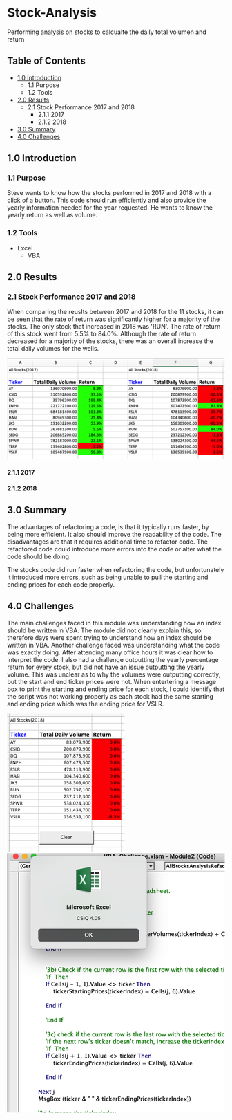 # Stock-Analysis
Performing analysis on stocks to calcualte the daily total volumen and return

## Table of Contents
- [1.0 Introduction](#Introduction)
  * 1.1 Purpose
  * 1.2 Tools
- [2.0 Results](#Results)
  * 2.1 Stock Performance 2017 and 2018
    * 2.1.1 2017
    * 2.1.2 2018 
- [3.0 Summary](#Summary)
- [4.0 Challenges](#Challenges)

<a name="Introduction"></a>
## 1.0 Introduction

### 1.1 Purpose
Steve wants to know how the stocks performed in 2017 and 2018 with a click of a button. This code should run efficiently and also provide the yearly information needed for the year requested.  He wants to know the yearly return as well as volume. 

### 1.2 Tools
- Excel
  - VBA
 
<a name="Results"></a>
## 2.0 Results
### 2.1 Stock Performance 2017 and 2018
When comparing the reuslts between 2017 and 2018 for the 11 stocks, it can be seen that the rate of return was significantly higher for a majority of the stocks. The only stock that increased in 2018 was 'RUN'. The rate of return of this stock went from 5.5% to 84.0%. Although the rate of return decreased for a majority of the stocks, there was an overall increase the total daily volumes for the wells. 

![alt text](Resources/stock_comparison.png)

#### 2.1.1 2017


#### 2.1.2 2018

<a name="Summary"></a>
## 3.0 Summary
The advantages of refactoring a code, is that it typically runs faster, by being more efficient. It also should improve the readability of the code. The disadvantages are that it requires additional time to refactor code. The refactored code could introduce more errors into the code or alter what the code should be doing.  

The stocks code did run faster when refactoring the code, but unfortunately it introduced more errors, such as being unable to pull the starting and ending prices for each code properly.  

<a name="Challenges"></a>
## 4.0 Challenges

The main challenges faced in this module was understanding how an index should be written in VBA.  The module did not clearly explain this, so therefore days were spent trying to understand how an index should be written in VBA. Another challenge faced was understanding what the code was exactly doing.  After attending many office hours it was clear how to interpret the code.  I also had a challenge outputting the yearly percentage return for every stock, but did not have an issue outputting the yearly volume.  This was unclear as to why the volumes were outputting correctly, but the start and end ticker prices were not. When entertering a message box to print the starting and ending price for each stock, I could identify that the script was not working properly as each stock had the same starting and ending price which was the ending price for VSLR. 

![alt text](Resources/Challenge_return.png)  
![alt text](Resources/MsgBox_EndingPrice.png)

